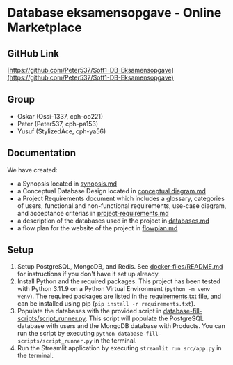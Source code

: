 # Database eksamensopgave - Online Marketplace

## GitHub Link

[https://github.com/Peter537/Soft1-DB-Eksamensopgave](https://github.com/Peter537/Soft1-DB-Eksamensopgave)

## Group

- Oskar (Ossi-1337, cph-oo221)
- Peter (Peter537, cph-pa153)
- Yusuf (StylizedAce, cph-ya56)

## Documentation

We have created:

- a Synopsis located in [synopsis.md](./synopsis.md)
- a Conceptual Database Design located in [conceptual diagram.md](./conceptual%20diagram.md)
- a Project Requirements document which includes a glossary, categories of users, functional and non-functional requirements, use-case diagram, and acceptance criterias in [project-requirements.md](./project-requirements.md)
- a description of the databases used in the project in [databases.md](./databases.md)
- a flow plan for the website of the project in [flowplan.md](./flowplan.md)

## Setup

1. Setup PostgreSQL, MongoDB, and Redis. See [docker-files/README.md](docker-files/README.md) for instructions if you don't have it set up already.
2. Install Python and the required packages. This project has been tested with Python 3.11.9 on a Python Virtual Environment (`python -m venv venv`). The required packages are listed in the [requirements.txt](./requirements.txt) file, and can be installed using pip (`pip install -r requirements.txt`).
3. Populate the databases with the provided script in [database-fill-scripts/script_runner.py](./database-fill-scripts/script_runner.py). This script will populate the PostgreSQL database with users and the MongoDB database with Products. You can run the script by executing `python database-fill-scripts/script_runner.py` in the terminal.
4. Run the Streamlit application by executing `streamlit run src/app.py` in the terminal.
